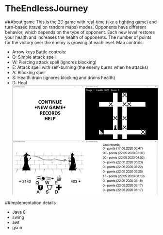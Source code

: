 # TheEndlessJourney

##About game
This is the 2D game with real-time (like a fighting game) and turn-based (travel on random maps) modes.
Opponents have different behavior, which depends on the type of opponent. Each new level restores your health and increases the health of opponents. The number of points for the victory over the enemy is growing at each level.
Map controls:
* Arrow keys
Battle controls:
* Q: Simple attack spell
* W: Piercing attack spell (ignores blocking)
* E: Attack spell with self-burning (the enemy burns when he attacks)
* A: Blocking spell
* S: Health drain (ignores blocking and drains health)
* D: Heal
![screenshots](screenshots.png)

##Implementation details
* Java 8
* swing
* awt
* gson
